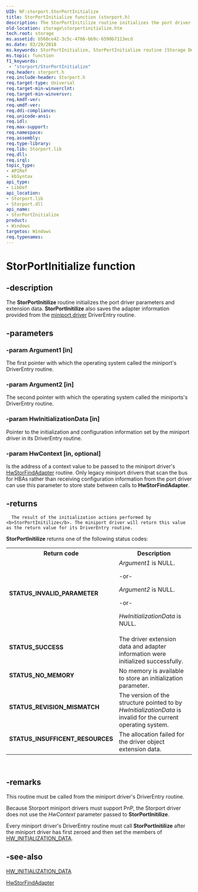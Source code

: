```yaml
---
UID: NF:storport.StorPortInitialize
title: StorPortInitialize function (storport.h)
description: The StorPortInitilize routine initializes the port driver parameters and extension data. StorPortInitilize also saves the adapter information provided from the miniport driver.
old-location: storage\storportinitialize.htm
tech.root: storage
ms.assetid: b560ce42-3c5c-4766-bb9c-6590b7113ecd
ms.date: 03/29/2018
ms.keywords: StorPortInitialize, StorPortInitialize routine [Storage Devices], storage.storportinitialize, storport/StorPortInitialize, storprt_c60ad9af-507c-42e1-9f8a-04e3378bc37b.xml
ms.topic: function
f1_keywords:
 - "storport/StorPortInitialize"
req.header: storport.h
req.include-header: Storport.h
req.target-type: Universal
req.target-min-winverclnt: 
req.target-min-winversvr: 
req.kmdf-ver: 
req.umdf-ver: 
req.ddi-compliance: 
req.unicode-ansi: 
req.idl: 
req.max-support: 
req.namespace: 
req.assembly: 
req.type-library: 
req.lib: Storport.lib
req.dll: 
req.irql: 
topic_type:
- APIRef
- kbSyntax
api_type:
- LibDef
api_location:
- Storport.lib
- Storport.dll
api_name:
- StorPortInitialize
product:
- Windows
targetos: Windows
req.typenames: 
---
```


# StorPortInitialize function


## -description


The <b>StorPortInitilize</b> routine initializes the port driver parameters and extension data. <b>StorPortInitilize</b> also saves the adapter information provided from the [miniport driver](https://docs.microsoft.com/windows-hardware/drivers/storage/storage-miniport-drivers) DriverEntry routine.


## -parameters




### -param Argument1 [in]

The first pointer with which the operating system called the miniport's DriverEntry routine. 


### -param Argument2 [in]

The second pointer with which the operating system called the miniports's DriverEntry routine. 


### -param HwInitializationData [in]

Pointer to the initialization and configuration information set by the miniport driver in its DriverEntry routine. 


### -param HwContext [in, optional]

Is the address of a context value to be passed to the miniport driver's <a href="https://docs.microsoft.com/windows-hardware/drivers/ddi/storport/nc-storport-hw_find_adapter">HwStorFindAdapter</a> routine. Only legacy miniport drivers that scan the bus for HBAs rather than receiving configuration information from the port driver can use this parameter to store state between calls to <b>HwStorFindAdapter</b>. 


## -returns




      The result of the initialization actions performed by <b>StorPortInitilize</b>. The miniport driver will return this value as the return value for its DriverEntry routine.

<b>StorPortInitilize</b> returns one of the following status codes:

<table>
<tr>
<th>Return code</th>
<th>Description</th>
</tr>
<tr>
<td width="40%">
<dl>
<dt><b>STATUS_INVALID_PARAMETER</b></dt>
</dl>
</td>
<td width="60%">
<i>Argument1</i> is NULL.

-or-

<i>Argument2</i> is NULL.

-or-

<i>HwInitializationData</i> is NULL.

</td>
</tr>
<tr>
<td width="40%">
<dl>
<dt><b>STATUS_SUCCESS</b></dt>
</dl>
</td>
<td width="60%">
The driver extension data and adapter information were initialized successfully.

</td>
</tr>
<tr>
<td width="40%">
<dl>
<dt><b> STATUS_NO_MEMORY</b></dt>
</dl>
</td>
<td width="60%">
No memory is available to store an initialization parameter.

</td>
</tr>
<tr>
<td width="40%">
<dl>
<dt><b> STATUS_REVISION_MISMATCH</b></dt>
</dl>
</td>
<td width="60%">
The version of the structure pointed to by <i>HwInitializationData</i> is invalid for the current operating system.

</td>
</tr>
<tr>
<td width="40%">
<dl>
<dt><b> STATUS_INSUFFICENT_RESOURCES</b></dt>
</dl>
</td>
<td width="60%">
The allocation failed for the driver object extension data.

</td>
</tr>
</table>
 




## -remarks



This routine must be called from the miniport driver's DriverEntry routine.

Because Storport miniport drivers must support PnP, the Storport driver does not use the <i>HwContext</i> parameter passed to <b>StorPortInitilize</b>.

Every miniport driver's DriverEntry routine must call <b>StorPortInitilize</b> after the miniport driver has first zeroed and then set the members of <a href="https://docs.microsoft.com/windows-hardware/drivers/ddi/strmini/ns-strmini-_hw_initialization_data">HW_INITIALIZATION_DATA</a>.




## -see-also




<a href="https://docs.microsoft.com/windows-hardware/drivers/ddi/strmini/ns-strmini-_hw_initialization_data">HW_INITIALIZATION_DATA</a>



<a href="https://docs.microsoft.com/windows-hardware/drivers/ddi/storport/nc-storport-hw_find_adapter">HwStorFindAdapter</a>
 

 


